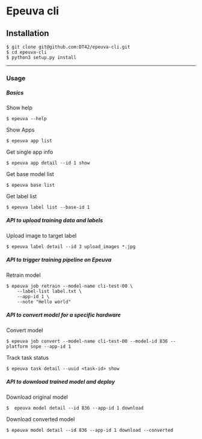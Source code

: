 # Epeuva cli

## Installation
```
$ git clone git@github.com:DT42/epeuva-cli.git
$ cd epeuva-cli
$ python3 setup.py install
```

---


### Usage

##### Basics

Show help

```
$ epeuva --help
```



Show Apps

```
$ epeuva app list
```



Get single app info

```
$ epeuva app detail --id 1 show
```



Get base model list

```
$ epeuva base list
```



Get label list

```
$ epeuva label list --base-id 1
```


##### API to upload training data and labels



Upload image to target label

```
$ epeuva label detail --id 3 upload_images *.jpg
```



##### API to trigger training pipeline on Epeuva



Retrain model

```
$ epeuva job retrain --model-name cli-test-00 \
    --label-list label.txt \
    --app-id 1 \
    --note "Hello world"
```



##### API to convert model for a specific hardware



Convert model

```
$ epeuva job convert --model-name cli-test-00 --model-id 836 --platform snpe --app-id 1
```



Track task status

```
$ epeuva task detail --uuid <task-id> show
```



##### API to download trained model and deploy



Download original model

```
$  epeuva model detail --id 836 --app-id 1 download
```



Download converted model

```
$ epeuva model detail --id 836 --app-id 1 download --converted
```

